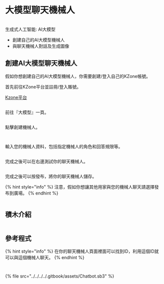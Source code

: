 # 大模型聊天機械人

<figure><img src="../../../../.gitbook/assets/image (18) (1).png" alt=""><figcaption></figcaption></figure>

生成式人工智能: AI大模型

* 創建自己的AI大模型機械人
* 與聊天機械人對話及生成圖像

## 創建AI大模型聊天機械人

假如你想創建自己的AI大模型機械人，你需要創建/登入自己的KZone帳號。

首先前往KZone平台並註冊/登入賬號。

[Kzone平台](https://kai.kittenbot.cn/)

<figure><img src="../../../../.gitbook/assets/image (11) (1) (1) (1) (1).png" alt=""><figcaption></figcaption></figure>

前往『大模型』一頁。

<figure><img src="../../../../.gitbook/assets/image (12) (1) (1) (1) (1).png" alt=""><figcaption></figcaption></figure>

點擊創建機械人。

<figure><img src="../../../../.gitbook/assets/image (13) (1) (1) (1).png" alt=""><figcaption></figcaption></figure>

<figure><img src="../../../../.gitbook/assets/image (14) (1) (1) (1).png" alt=""><figcaption></figcaption></figure>

輸入您的機械人資料，包括指定機械人的角色和回答規限等。

<figure><img src="../../../../.gitbook/assets/image (15) (1) (1).png" alt=""><figcaption></figcaption></figure>

完成之後可以在右邊測試你的聊天機械人。

<figure><img src="../../../../.gitbook/assets/image (16) (1) (1).png" alt=""><figcaption></figcaption></figure>

完成之後可以按發布，將你的聊天機械人儲存。

{% hint style="info" %}
注意，假如你想讓其他用家與您的機械人聊天請選擇發布到廣場。
{% endhint %}

<figure><img src="../../../../.gitbook/assets/image (22) (1).png" alt=""><figcaption></figcaption></figure>

## 積木介紹

<figure><img src="../../../../.gitbook/assets/image (19) (1).png" alt=""><figcaption></figcaption></figure>

## 參考程式

{% hint style="info" %}
在你的聊天機械人頁面裡面可以找到ID，利用這個ID就可以與這個機械人聊天。
{% endhint %}

<figure><img src="../../../../.gitbook/assets/image (21) (1).png" alt=""><figcaption></figcaption></figure>

<figure><img src="../../../../.gitbook/assets/image (23) (1).png" alt=""><figcaption></figcaption></figure>

{% file src="../../../../.gitbook/assets/Chatbot.sb3" %}
